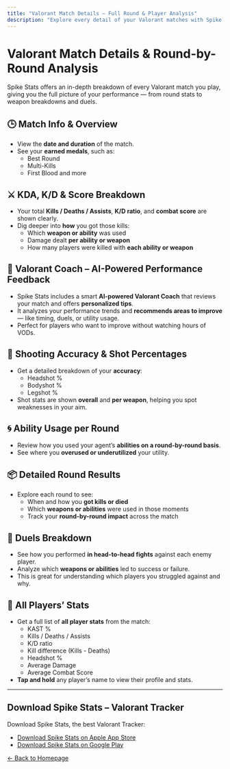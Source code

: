```yaml
---
title: "Valorant Match Details – Full Round & Player Analysis"
description: "Explore every detail of your Valorant matches with Spike Stats. Analyze rounds, kills, duels, weapons, abilities, and get tips from your AI-powered Valorant Coach."
---
```


# Valorant Match Details & Round-by-Round Analysis

Spike Stats offers an in-depth breakdown of every Valorant match you play, giving you the full picture of your performance — from round stats to weapon breakdowns and duels.

## 🕒 Match Info & Overview

- View the **date and duration** of the match.
- See your **earned medals**, such as:
  - Best Round
  - Multi-Kills
  - First Blood and more

## ⚔️ KDA, K/D & Score Breakdown

- Your total **Kills / Deaths / Assists**, **K/D ratio**, and **combat score** are shown clearly.
- Dig deeper into **how** you got those kills:
  - Which **weapon or ability** was used
  - Damage dealt **per ability or weapon**
  - How many players were killed with **each ability or weapon**

## 🤖 Valorant Coach – AI-Powered Performance Feedback

- Spike Stats includes a smart **AI-powered Valorant Coach** that reviews your match and offers **personalized tips**.
- It analyzes your performance trends and **recommends areas to improve** — like timing, duels, or utility usage.
- Perfect for players who want to improve without watching hours of VODs.

## 🎯 Shooting Accuracy & Shot Percentages

- Get a detailed breakdown of your **accuracy**:
  - Headshot %
  - Bodyshot %
  - Legshot %
- Shot stats are shown **overall** and **per weapon**, helping you spot weaknesses in your aim.

## 🌀 Ability Usage per Round

- Review how you used your agent’s **abilities on a round-by-round basis**.
- See where you **overused or underutilized** your utility.

## 📦 Detailed Round Results

- Explore each round to see:
  - When and how you **got kills or died**
  - Which **weapons or abilities** were used in those moments
  - Track your **round-by-round impact** across the match

## 🎯 Duels Breakdown

- See how you performed **in head-to-head fights** against each enemy player.
- Analyze which **weapons or abilities** led to success or failure.
- This is great for understanding which players you struggled against and why.

## 🧍 All Players’ Stats

- Get a full list of **all player stats** from the match:
  - KAST %
  - Kills / Deaths / Assists
  - K/D ratio
  - Kill difference (Kills - Deaths)
  - Headshot %
  - Average Damage
  - Average Combat Score
- **Tap and hold** any player’s name to view their profile and stats.

---

## Download Spike Stats – Valorant Tracker

Download Spike Stats, the best Valorant Tracker:

- [Download Spike Stats on Apple App Store](https://apps.apple.com/us/app/spike-stats-for-valorant/id1541123839)  
- [Download Spike Stats on Google Play](https://play.google.com/store/apps/details?id=crocusgames.com.spikestats)

[← Back to Homepage](/)
